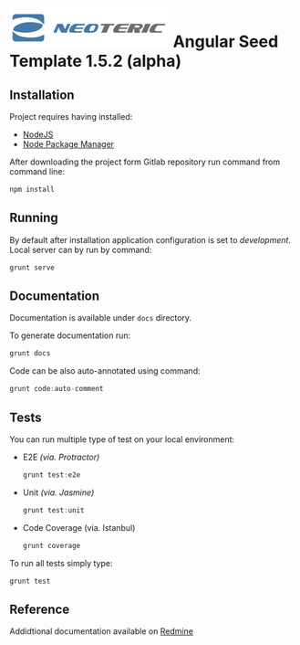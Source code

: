 ![Neoteric Logo](src/styles/img/logo-app.png)
Angular Seed Template 1.5.2 (alpha)
================

## Installation
Project requires having installed:

* [NodeJS](http://nodejs.org/) 
* [Node Package Manager](https://www.npmjs.com/)

After downloading the project form Gitlab repository run command from command line:

```javascript
npm install
```
## Running
By default after installation application configuration is set to _development_.
Local server can by run by command:

```javascript
grunt serve
```


## Documentation

Documentation is available under `docs` directory.

To generate documentation run: 

```javascript
grunt docs
```

Code can be also auto-annotated using command:

```javascript
grunt code:auto-comment
```

## Tests
You can run multiple type of test on your local environment:

* E2E _(via. Protractor)_

	```javascript
	grunt test:e2e
	```
	
* Unit _(via. Jasmine)_

	```javascript
	grunt test:unit
	```
	
* Code Coverage (via. Istanbul)
	
	```javascript
	grunt coverage
	```

To run all tests simply type:
```javascript
grunt test
```

## Reference
Addidtional documentation available on [Redmine](http://redmine.neoteric.eu:3010/projects/angularjs-baza-wiedzy)

